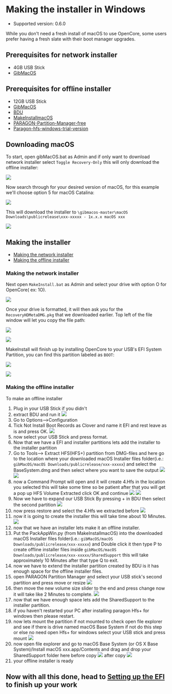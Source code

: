 # Making the installer in Windows

* Supported version: 0.6.0

While you don't need a fresh install of macOS to use OpenCore, some users prefer having a fresh slate with their boot manager upgrades.

## Prerequisites for network installer

* 4GB USB Stick
* [GibMacOS](https://github.com/corpnewt/gibMacOS)

## Prerequisites for offline installer

* 12GB USB Stick
* [GibMacOS](https://github.com/corpnewt/gibMacOS)
* [BDU](http://cvad-mac.narod.ru/index/bootdiskutility_exe/0-5)
* [MakeInstallmacOS](https://github.com/doesprintfwork/MakeInstallmacOS)
* [PARAGON-Partition-Manager-free](https://www.paragon-software.com/free/pm-express/#)
* [Paragon-hfs-windows-trial-version](https://www.paragon-software.com/home/hfs-windows/)

## Downloading macOS

To start, open gibMacOS.bat as Admin and if only want to download  network installer select `Toggle Recovery-Only` this will only download the offline installer:

![](../images/installer-guide/winblows-install-md/gib-default.png)

Now search through for your desired version of macOS, for this example we'll choose option 5 for macOS Catalina:

![](../images/installer-guide/winblows-install-md/gib-recovery.png)

This will download the installer to `\gibmacos-master\macOS Downloads\publicrelease\xxx-xxxxx - 1x.x.x macOS xxx`

![](../images/installer-guide/winblows-install-md/gib-done.png)

## Making the installer

* [Making the network installer](#making-the-network-installer)
* [Making the offline installer](#making-the-offline-installer)

### Making the network installer

Next open `MakeInstall.bat` as Admin and select your drive with option O for OpenCore( ex: 1O).

![](../images/installer-guide/winblows-install-md/make-install.png)

Once your drive is formatted, it will then ask you for the `RecoveryHDMetaDMG.pkg` that we downloaded earlier. Top left of the file window will let you copy the file path:

![](../images/installer-guide/winblows-install-md/make-install-location.png)

![](../images/installer-guide/winblows-install-md/recovery-location.png)

MakeInstall will finish up by installing OpenCore to your USB's EFI System Partition, you can find this partition labeled as `BOOT`:

![](../images/installer-guide/winblows-install-md/make-install-done.png)

![](../images/installer-guide/winblows-install-md/EFI-base.png)

### Making the offline installer

To make an offline installer

1. Plug in your USB Stick if you didn't
2. extract BDU and run it
![](../images/installer-guide/winblows-install-md/offline/BDU.png)
3. Go to Options-->Configuration
4. Tick Not Install Boot Records as Clover and name it EFI and rest leave as is and press OK.
![](../images/installer-guide/winblows-install-md/offline/BDU-Config.png)
5. now select your USB Stick and press format.
6. Now that we have a EFI and installer partitions lets add the installer to the installer partition
7. Go to Tools--> Extract HFS(HFS+) partition from DMG-files and here go to the location where your downloaded macOS Installer files folder(i.e.: `gibMacOS/macOS Downloads/publicrelease/xxx-xxxxx`) and select the BaseSystem.dmg and then select where you want to save the output
![](../images/installer-guide/winblows-install-md/offline/BDU-DMG.png)
![](../images/installer-guide/winblows-install-md/offline/BDU-HFS.png)
8. now a Command Prompt will open and it will create 4.Hfs in the location you selected this will take some time so be patient after that you will get a pop up HFS Volume Extracted click OK and continue
![](../images/installer-guide/winblows-install-md/offline/BDU-HFS-Out.png)
![](../images/installer-guide/winblows-install-md/offline/BDU-HFS-OK.png)
9. Now we have to expand our USB Stick By pressing + in BDU then select the second partition
![](../images/installer-guide/winblows-install-md/offline/BDU-USB.png)
10. now press restore and select the 4.Hfs we extracted before
![](../images/installer-guide/winblows-install-md/offline/BDU-Restore.png)
11. now it is going to create the installer this will take time about 10 Minutes.
![](../images/installer-guide/winblows-install-md/offline/BDU-Restore-Prog.png)
12. now that we have an installer lets make it an offline installer.
13. Put the PackAppWin.py (from MakeInstallmacOS) into the downloaded macOS Installer files folder(i.e.: `gibMacOS/macOS Downloads/publicrelease/xxx-xxxxx`) and Double click it then type P to create offline installer files inside `gibMacOS/macOS Downloads/publicrelease/xxx-xxxxx/SharedSupport` this will take approximately 10 Minutes after that type Q to exit.
14. now we have to extend the installer partition created by BDU is it has enough space for the offline installer files.
15. open PARAGON Partition Manager and select your USB stick's second partition and press move or resize
![](../images/installer-guide/winblows-install-md/offline/Paragon_resize.png)
16. then move the new volume size slider to the end and press change now it will take like 2 Minutes to complete.
![](../images/installer-guide/winblows-install-md/offline/Paragon_resizer.png)
17. now that we have enough space lets add the SharedSupport to the installer partition.
18. if you haven't restarted your PC after installing paragon Hfs+ for windows then please restart.
19. now lets mount the partition if not mounted to check open file explorer and see if there is drive named macOS Base System if not do this step or else no need
open Hfs+ for windows select your USB stick and press mount
![](../images/installer-guide/winblows-install-md/offline/hfs+.png)
20. now open file explorer and go to macOS Base System (or OS X Base System)/Install macOS xxx.app/Contents and drag and drop your SharedSupport folder here
before copy
![](../images/installer-guide/winblows-install-md/offline/installer-before.png)
after copy
![](../images/installer-guide/winblows-install-md/offline/installer-after.png)
21. your offline installer is ready

## Now with all this done, head to [Setting up the EFI](../installer-guide/opencore-efi.md) to finish up your work
